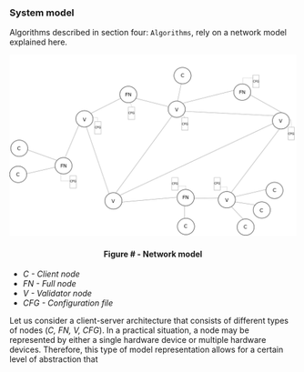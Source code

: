 ### System model

Algorithms described in section four: `Algorithms`, rely on a network model explained here.



![](https://github.com/lukamiletic95/papers/blob/master/images/fig1.png)
<div align='center'> 
	<h4>Figure # - Network model</h4>
</div>

* *C - Client node*
* *FN - Full node*
* *V - Validator node*
* *CFG - Configuration file*

Let us consider a client-server architecture that consists of different types of nodes (*C, FN, V, CFG*). In a practical situation, a node may be represented by either a single hardware device or multiple hardware devices. Therefore, this type of model representation allows for a certain level of abstraction that 
<!--stackedit_data:
eyJoaXN0b3J5IjpbMTk0MjMxNTQ5MywzMTQzNTE1NDAsMTY5ND
Q2MDI2Nyw1Mjc4MjQ5NTYsLTkxMDU0NzU3MCw2MDA1Njg5NjEs
LTEwNTg2MTkwNzMsNDcyMTA0OTkzLDExMTU4NzM3MzMsLTExMD
czNzg2MDAsNDcwODc2NjMsLTEyMzgwOTUzOTYsOTYwMTA0Mzg4
XX0=
-->